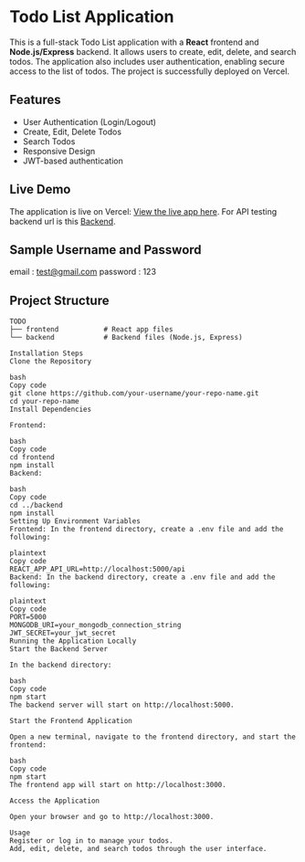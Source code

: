 # Todo List Application

This is a full-stack Todo List application with a **React** frontend and **Node.js/Express** backend. It allows users to create, edit, delete, and search todos. The application also includes user authentication, enabling secure access to the list of todos. The project is successfully deployed on Vercel.

## Features

- User Authentication (Login/Logout)
- Create, Edit, Delete Todos
- Search Todos
- Responsive Design
- JWT-based authentication

## Live Demo

The application is live on Vercel: [View the live app here](https://todo-list-app-peach-ten.vercel.app/).
For API testing backend url is this [Backend](https://todolistapp-i76x.onrender.com).

## Sample Username and Password
email : test@gmail.com
password : 123

## Project Structure

```plaintext
TODO
├── frontend           # React app files
└── backend            # Backend files (Node.js, Express)

Installation Steps
Clone the Repository

bash
Copy code
git clone https://github.com/your-username/your-repo-name.git
cd your-repo-name
Install Dependencies

Frontend:

bash
Copy code
cd frontend
npm install
Backend:

bash
Copy code
cd ../backend
npm install
Setting Up Environment Variables
Frontend: In the frontend directory, create a .env file and add the following:

plaintext
Copy code
REACT_APP_API_URL=http://localhost:5000/api
Backend: In the backend directory, create a .env file and add the following:

plaintext
Copy code
PORT=5000
MONGODB_URI=your_mongodb_connection_string
JWT_SECRET=your_jwt_secret
Running the Application Locally
Start the Backend Server

In the backend directory:

bash
Copy code
npm start
The backend server will start on http://localhost:5000.

Start the Frontend Application

Open a new terminal, navigate to the frontend directory, and start the frontend:

bash
Copy code
npm start
The frontend app will start on http://localhost:3000.

Access the Application

Open your browser and go to http://localhost:3000.

Usage
Register or log in to manage your todos.
Add, edit, delete, and search todos through the user interface.
